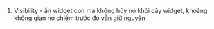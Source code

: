 1. Visibility - ẩn widget con mà không hủy nó khỏi cây widget, khoảng không gian nó chiếm trước đó vẫn giữ nguyên
